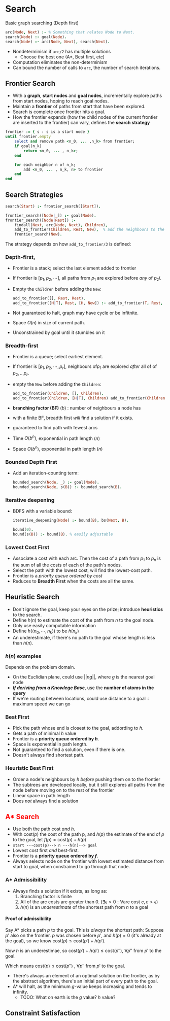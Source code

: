 # Search
Basic graph searching (Depth first)
```prolog
arc(Node, Next) :- % Something that relates Node to Next.
search(Node) :- goal(Node).
search(Node) :- arc(Node, Next), search(Next).
```
* Nondeterminism if `arc/2` has multiple solutions
    * Choose the best one (A*, Best first, etc)
* Computation eliminates the non-determinism
* Can bound the number of calls to `arc`, the number of search iterations.

## Frontier Search
* With a **graph**, **start nodes** and **goal nodes**, incrementally explore paths from start nodes, hoping to reach goal nodes.
* Maintain a **frontier** of paths from start that have been explored.
* Search is complete once frontier hits a goal.
* How the frontier expands (how the child nodes of the current frontier are inserted to the frontier) can vary, defines the **search strategy**


```ruby
frontier := { s : s is a start node }
until frontier.empty
    select and remove path <n_0, ... ,n_k> from frontier;
    if goal(n_k)
        return <n_0, ... , n_k>;
    end

    for each neighbor n of n_k;
        add <n_0, ... , n_k, n> to frontier
    end
end
```
## Search Strategies

```prolog
search(Start) :- frontier_search([Start]).

frontier_search([Node|_]) :- goal(Node).
frontier_search([Node|Rest]) :-
    findall(Next, arc(Node, Next), Children),
    add_to_frontier(Children, Rest, New),  % add the neighbours to the frontier
    frontier_search(New).
```

The strategy depends on how `add_to_frontier/3` is defined:

### Depth-first,
* Frontier is a stack; select the last element added to frontier
* If frontier is $[p_1, p_2, \cdots]$, all paths from $p_1$ are explored before _any_ of $p_2i$.

* Empty the `Children` before adding the `New`:
    ```prolog
    add_to_frontier([], Rest, Rest).
    add_to_frontier([H|T], Rest, [H, New]) :- add_to_frontier(T, Rest, New)
    ```

* Not guaranteed to halt, graph may have cycle or be infitnite.
* Space $O(n)$ in size of current path.
* Unconstrained by goal until it stumbles on it

### Breadth-first
* Frontier is a queue; select earliest element.
* If frontier is $[p_1, p_2, \cdots, p_r]$, neighbours of$p_1$ are explored _after_ all of of $p_2, ... p_r$.
* empty the `New` before adding the `Children`:
    ```prolog
    add_to_frontier(Children, [], Children).
    add_to_frontier(Children, [H|T], Children) add_to_frontier(Children, T, New).
    ```

* **branching factor (BF)** ($b$) : number of neighbours a node has
* with a finite BF, breadth first _will_ find a solution if it exists.
* guaranteed to find path with fewest arcs
* Time $O(b^n)$, exponential in path length ($n$)
* Space $O(b^n)$, exponential in path length ($n$)

### Bounded Depth First
* Add an iteration-counting term:
    ```prolog
    bounded_search(Node, _) :- goal(Node).
    bounded_search(Node, s(B)) :- bounded_search(B).
    ```

### Iterative deepening
* BDFS with a variable bound:
    ```prolog
    iterative_deepening(Node) :- bound(B), bs(Next, B).

    bound(0).
    bound(s(B)) :- bound(B). % easily adjustable
    ```

### Lowest Cost First
* Associate a cost with each arc. Then the cost of a path from $p_1$ to $p_n$ is the sum of all the costs of each of the path's nodes.
* Select the path with the lowest cost, will find the lowest-cost path.
* Frontier is a _priority queue ordered by cost_
* Reduces to **Breadth First** when the costs are all the same.

## Heuristic Search
* Don't ignore the goal, keep your eyes on the prize; introduce **heuristics** to the search.
* Define $h(n)$ to estimate the cost of the path from $n$ to the goal node.
* Only use easily computable information
* Define $h(\langle n_0, \cdots, n_k \rangle)$ to be $h(n_k)$
* An underestimate, if there's no path to the goal whose length is less than $h(n)$.

### $h(n)$ examples
Depends on the problem domain.

* On the Euclidian plane, could use $||n g||$, where $g$ is the nearest goal node
* _**If deriving from a Knowlege Base**_, use the **number of atoms in the query**
* If we're routing between locations, could use $\text{distance to a goal} \div \text{maximum speed we can go}$

### Best First
* Pick the path whose end is closest to the goal, addording to $h$.
* Gets a path of minimal $h$ value
* Frontier is a **priority queue ordered by $h$**.
* Space is exponential in path length.
* Not guaranteed to find a solution, even if there is one.
* Doesn't always find shortest path.

### Heuristic Best First
* Order a node's neighbours by $h$ _before_ pushing them on to the frontier
* The subtrees are developed locally, but it still explores all paths from the node before moving on to the rest of the frontier
* Linear space in path length
* Does _not_ always find a solution

## <span style="color:red">A* Search</span>
* Use both the path cost _and_ $h$.
* With $\text{cost}(p)$ the cost of the path p, and $h(p)$ the estimate of the end of $p$ to the goal,  let $f(p) = \text{cost}(p) + h(p)$
* `start ---cost(p)--> n ---h(n)--> goal`
* Lowest cost first _and_ best-first.
* Frontier is a **priority queue ordered by $f$**.
* Always selects node on the frontier with lowest estimated distance from start to goal, when constrained to go through that node.

### A* Admissibility
* Always finds a solution if it exists, as long as:
    1. Branching factor is finite
    2. All of the arc costs are greater than 0. ($\exists \epsilon > 0 : \forall \text{arc cost } c, c > \epsilon$)
    3. $h(n)$ is an _underestimate_ of the shortest path from $n$ to a goal

#### Proof of admissibility
Say A* picks a path $p$ to the goal. This is _always_ the shortest path:
Suppose $p'$ also on the frontier. $p$ was chosen before $p'$, and $h(p) = 0$ (it's already at the goal), so we know $\text{cost}(p) \leq \text{cost}(p') + h(p')$.

Now $h$ is an underestimae, so $\text{cost}(p') + h(p') \leq \text{cost}(p'')$, $\forall p''$ from $p'$ to the goal.

Which means $\text{cost}(p) \leq \text{cost}(p'')$ , $\forall p''$ from $p'$ to the goal.

* There's always an element of an optimal solution on the frontier, as by the abstract algorithm, there's an initial part of every path to the goal.
* A* will halt, as the minimum $g$-value keeps increasing and tends to infinity.
    - TODO: What on earth is the $g$ value? $h$ value?

## Constraint Satisfaction

